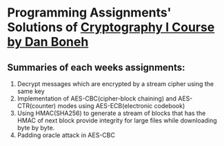 # Programming Assignments' Solutions of [Cryptography I Course by Dan Boneh](https://www.coursera.org/learn/crypto)

## Summaries of each weeks assignments:
1. Decrypt messages which are encrypted by a stream cipher using the same key
2. Implementation of AES-CBC(cipher-block chaining) and AES-CTR(counter) modes using AES-ECB(electronic codebook)
3. Using HMAC(SHA256) to generate a stream of blocks that has the HMAC of next block provide integrity for large files while downloading byte by byte.
4. Padding oracle attack in AES-CBC